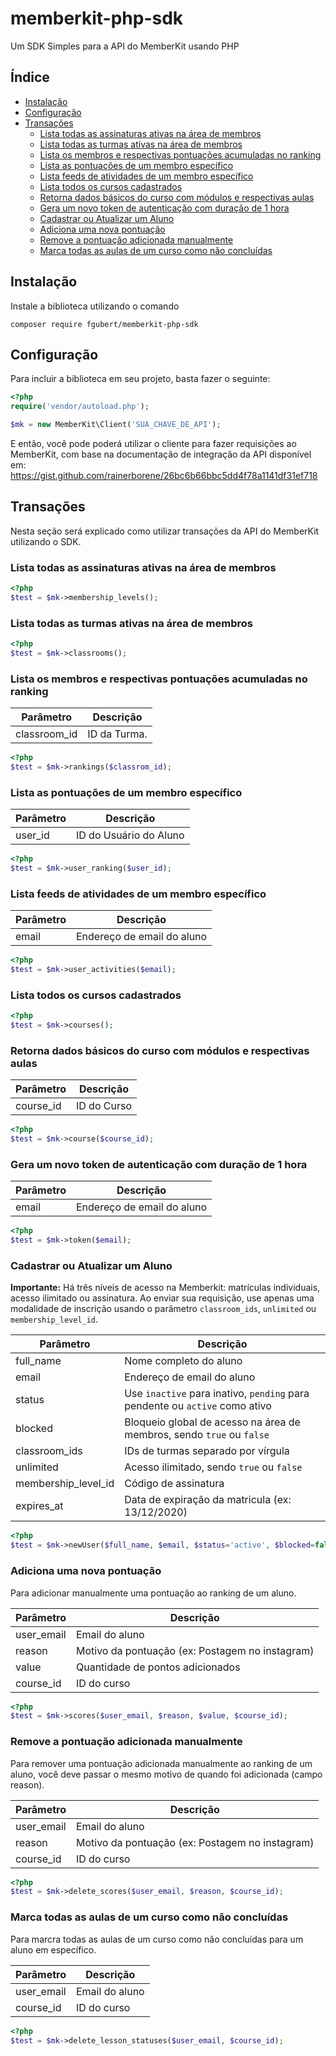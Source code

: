 # memberkit-php-sdk

Um SDK Simples para a API do MemberKit usando PHP

## Índice

- [Instalação](#instalação)
- [Configuração](#configuração)
- [Transações](#transações)
  - [Lista todas as assinaturas ativas na área de membros](#lista-todas-as-assinaturas-ativas-na-área-de-membros)
  - [Lista todas as turmas ativas na área de membros](#lista-todas-as-turmas-ativas-na-área-de-membros)
  - [Lista os membros e respectivas pontuações acumuladas no ranking](#lista-os-membros-e-respectivas-pontuações-acumuladas-no-ranking)
  - [Lista as pontuações de um membro específico](#lista-as-pontuações-de-um-membro-específico)
  - [Lista feeds de atividades de um membro específico](#lista-feeds-de-atividades-de-um-membro-específico)
  - [Lista todos os cursos cadastrados](#lista-todos-os-cursos-cadastrados)
  - [Retorna dados básicos do curso com módulos e respectivas aulas](#retorna-dados-básicos-do-curso-com-módulos-e-respectivas-aulas)
  - [Gera um novo token de autenticação com duração de 1 hora](#gera-um-novo-token-de-autenticação-com-duração-de-1-hora)
  - [Cadastrar ou Atualizar um Aluno](#cadastrar-ou-atualizar-um-aluno)
  - [Adiciona uma nova pontuação](#adiciona-uma-nova-pontuação)
  - [Remove a pontuação adicionada manualmente](#remove-a-pontuação-adicionada-manualmente)
  - [Marca todas as aulas de um curso como não concluídas](#marca-todas-as-aulas-de-um-curso-como-não-concluídas)

## Instalação

Instale a biblioteca utilizando o comando

`composer require fgubert/memberkit-php-sdk`

## Configuração

Para incluir a biblioteca em seu projeto, basta fazer o seguinte:

```php
<?php
require('vendor/autoload.php');

$mk = new MemberKit\Client('SUA_CHAVE_DE_API');
```

E então, você pode poderá utilizar o cliente para fazer requisições ao MemberKit, com base na documentação de integração da API disponível em:
https://gist.github.com/rainerborene/26bc6b66bbc5dd4f78a1141df31ef718

## Transações

Nesta seção será explicado como utilizar transações da API do MemberKit utilizando o SDK.

### Lista todas as assinaturas ativas na área de membros

```php
<?php
$test = $mk->membership_levels();
```

### Lista todas as turmas ativas na área de membros

```php
<?php
$test = $mk->classrooms();
```

### Lista os membros e respectivas pontuações acumuladas no ranking

| Parâmetro    | Descrição            |
|--------------|----------------------|
| classroom_id | ID da Turma. |

```php
<?php
$test = $mk->rankings($classrom_id);
```

### Lista as pontuações de um membro específico

| Parâmetro    | Descrição            |
|--------------|----------------------|
| user_id | ID do Usuário do Aluno |

```php
<?php
$test = $mk->user_ranking($user_id);
```

### Lista feeds de atividades de um membro específico

| Parâmetro    | Descrição            |
|--------------|----------------------|
| email |Endereço de email do aluno |

```php
<?php
$test = $mk->user_activities($email);
```

### Lista todos os cursos cadastrados

```php
<?php
$test = $mk->courses();
```

### Retorna dados básicos do curso com módulos e respectivas aulas

| Parâmetro    | Descrição            |
|--------------|----------------------|
| course_id | ID do Curso |

```php
<?php
$test = $mk->course($course_id);
```

### Gera um novo token de autenticação com duração de 1 hora

| Parâmetro    | Descrição            |
|--------------|----------------------|
| email |Endereço de email do aluno |

```php
<?php
$test = $mk->token($email);
```

### Cadastrar ou Atualizar um Aluno

 **Importante:** Há três níveis de acesso na Memberkit: matrículas individuais, acesso ilimitado ou assinatura. Ao enviar sua requisição, use apenas uma modalidade de inscrição usando o parâmetro `classroom_ids`, `unlimited` ou `membership_level_id`.

| Parâmetro           | Descrição                                                                   |
|---------------------|-----------------------------------------------------------------------------|
| full_name           | Nome completo do aluno                                                      |
| email               | Endereço de email do aluno                                                  |
| status              | Use `inactive` para inativo, `pending` para pendente ou `active` como ativo |
| blocked             | Bloqueio global de acesso na área de membros, sendo `true` ou `false`       |
| classroom_ids       | IDs de turmas separado por vírgula                                          |
| unlimited           | Acesso ilimitado, sendo `true` ou `false`                                   |
| membership_level_id | Código de assinatura                                                        |
| expires_at          | Data de expiração da matricula (ex: 13/12/2020)                             |


```php
<?php
$test = $mk->newUser($full_name, $email, $status='active', $blocked=false, $classroom_ids=array(), $unlimited=false, $membership_level_id=null, $expires_at=null);
```

### Adiciona uma nova pontuação

Para adicionar manualmente uma pontuação ao ranking de um aluno.

| Parâmetro   | Descrição                                       |
|-------------|-------------------------------------------------|
| user_email  | Email do aluno                                  |
| reason      | Motivo da pontuação (ex: Postagem no instagram) |
| value       | Quantidade de pontos adicionados                |
| course_id   | ID do curso                                     |


```php
<?php
$test = $mk->scores($user_email, $reason, $value, $course_id);
```

### Remove a pontuação adicionada manualmente

Para remover uma pontuação adicionada manualmente ao ranking de um aluno, você deve passar o mesmo motivo de quando foi adicionada (campo reason).

| Parâmetro   | Descrição                                       |
|-------------|-------------------------------------------------|
| user_email  | Email do aluno                                  |
| reason      | Motivo da pontuação (ex: Postagem no instagram) |
| course_id   | ID do curso                                     |


```php
<?php
$test = $mk->delete_scores($user_email, $reason, $course_id);
```

### Marca todas as aulas de um curso como não concluídas

Para marcra todas as aulas de um curso como não concluídas para um aluno em específico.

| Parâmetro   | Descrição                                       |
|-------------|-------------------------------------------------|
| user_email  | Email do aluno                                  |
| course_id   | ID do curso                                     |

```php
<?php
$test = $mk->delete_lesson_statuses($user_email, $course_id);
```
